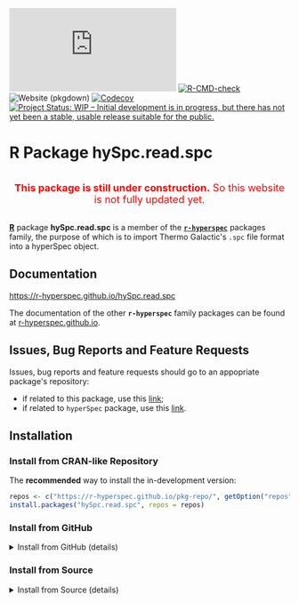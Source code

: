 <!-- ---------------------------------------------------------------------- -->

<!-- badges: start -->
[![CRAN status](https://www.r-pkg.org/badges/version-last-release/hySpc.read.spc)](https://cran.r-project.org/package=hySpc.read.spc)
[![R-CMD-check](https://github.com/r-hyperspec/hySpc.read.spc/workflows/R-CMD-check/badge.svg)](https://github.com/r-hyperspec/hySpc.read.spc/actions)
![Website (pkgdown)](https://github.com/r-hyperspec/hySpc.read.spc/workflows/Website%20(pkgdown)/badge.svg)
[![Codecov](https://codecov.io/gh/r-hyperspec/hySpc.read.spc/branch/develop/graph/badge.svg)](https://codecov.io/gh/r-hyperspec/hySpc.read.spc?branch=develop)
[![Project Status: WIP – Initial development is in progress, but there has not yet been a stable, usable release suitable for the public.](https://www.repostatus.org/badges/latest/wip.svg)](https://www.repostatus.org/#wip)
<!--[![metacran downloads](https://cranlogs.r-pkg.org/badges/grand-total/hySpc.read.spc)](https://cran.r-project.org/package=hySpc.read.spc)-->
<!--[![metacran downloads](https://cranlogs.r-pkg.org/badges/hySpc.read.spc)](https://cran.r-project.org/package=hySpc.read.spc)-->
<!-- badges: end -->



<!-- ---------------------------------------------------------------------- -->
# R Package **hySpc.read.spc**
<!-- ---------------------------------------------------------------------- -->
<br>
<center>
<font color="red" size=4>
<b>This package is still under construction.</b>  
So this website is not fully updated yet.  
</font>
</center>
<br>
<!-- ---------------------------------------------------------------------- -->

[**R**](https://www.r-project.org/) package **hySpc.read.spc** is a member of the [**`r-hyperspec`**](https://r-hyperspec.github.io/) packages family, the purpose of which is to import Thermo Galactic's `.spc` file format into a hyperSpec object.


<!-- ---------------------------------------------------------------------- -->

## Documentation

https://r-hyperspec.github.io/hySpc.read.spc

<!--
There are two versions of **hySpc.read.spc** online documentation:

a. for the [released version](https://r-hyperspec.github.io/hySpc.read.spc/) of package,  
b. for the [development version](https://r-hyperspec.github.io/hySpc.read.spc/dev/) of package.
-->

The documentation of the other **`r-hyperspec`** family packages can be found at [r-hyperspec.github.io](https://r-hyperspec.github.io/).

<!-- ---------------------------------------------------------------------- -->

## Issues, Bug Reports and Feature Requests

Issues, bug reports and feature requests should go to an appopriate package's repository:

- if related to this package, use this [link](https://github.com/r-hyperspec/hySpc.read.spc/issues);
- if related to `hyperSpec` package, use this [link](https://github.com/r-hyperspec/hyperSpec/issues).
<!-- ---------------------------------------------------------------------- -->


## Installation

<!--
### Install from CRAN

> **NOTE:** this package is not relesed yet!


You can install the released version of **hySpc.read.spc** from [CRAN](https://cran.r-project.org/package=hySpc.read.spc) with:

```r
install.packages("hySpc.read.spc")
```
-->


### Install from CRAN-like Repository

The **recommended** way to install the in-development version:

```r
repos <- c("https://r-hyperspec.github.io/pkg-repo/", getOption("repos"))
install.packages("hySpc.read.spc", repos = repos)
```


### Install from GitHub

<details>
<summary>Install from GitHub (details)</summary>

You can install the in-development version of the package from [GitHub](https://github.com/r-hyperspec/hySpc.read.spc) too:

```r
if (!require(remotes)) {install.packages("remotes")}
remotes::install_github("r-hyperspec/hySpc.read.spc")
```

**NOTE 1:**
Usually, "Windows" users need to download, install and properly configure **Rtools** (see [these instructions](https://cran.r-project.org/bin/windows/Rtools/)) to make the code above work.

**NOTE 2:**
This method will **not** install package's documentation (help pages and vignettes) into your computer.
So you can either use the [online documentation](https://r-hyperspec.github.io/) or build the package from source (see the next section).

</details>



### Install from Source

<details>
<summary>Install from Source (details)</summary>

1. From the **hySpc.read.spc**'s GitHub [repository](https://github.com/r-hyperspec/hySpc.read.spc):
    - If you use Git, `git clone` the branch of interest.
      You may need to fork it before cloning.
    - Or just chose the branch of interest (1 in Figure below), download a ZIP archive with the code (2, 3) and unzip it on your computer.  
![image](https://user-images.githubusercontent.com/12725868/89338263-ffa1dd00-d6a4-11ea-94c2-fa36ee026691.png)

2. Open the downloaded directory in RStudio (preferably, as an RStudio project).
    - The code below works correctly only if your current working directory coincides with the root of the repository, i.e., if it is in the directory that contains file `README.md`.
    - If you open RStudio project correctly (e.g., by clicking `project.Rproj` icon ![image](https://user-images.githubusercontent.com/12725868/89340903-26621280-d6a9-11ea-8299-0ec5e9cf7e3e.png) in the directory), then the working directory is set correctly by default.

3. In RStudio 'Console' window, run the code (provided below) to:
    a. Install packages **remotes** and **devtools**.
    b. Install **hySpc.read.spc**'s dependencies.
    c. Create **hySpc.read.spc**'s documentation.
    d. Install package **hySpc.read.spc**.

```r
# Do not abort installation even if some packages are not available
Sys.setenv(R_REMOTES_NO_ERRORS_FROM_WARNINGS = "true")

# Install packages remotes and devtools
install.packages(c("remotes", "devtools"))

# Install hySpc.read.spc's dependencies
remotes::install_deps(dependencies = TRUE)

# Create hySpc.read.spc's documentation
devtools::document()

# Install package hySpc.read.spc
devtools::install(build_vignettes = TRUE)
```

**NOTE 1:**
Usually, "Windows" users need to download, install and properly configure **Rtools** (see [these instructions](https://cran.r-project.org/bin/windows/Rtools/)) to make the code above work.

</details>
